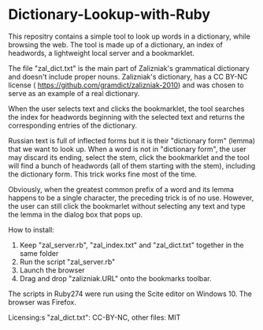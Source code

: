 # Dictionary-Lookup-with-Ruby
This repositry contains  a simple tool  to  look up words in a dictionary,  while browsing the web. The  tool is made up of  a dictionary,   an index of headwords, a  lightweight local server and a bookmarklet.

The file "zal_dict.txt" is  the main part of Zalizniak's grammatical dictionary and doesn't include proper nouns. Zalizniak's dictionary, has a CC BY-NC  license ( <https://github.com/gramdict/zalizniak-2010>) and  was chosen to serve as an example of a real dictionary. 

When the user selects text  and clicks the bookmarklet,  the tool searches the index for headwords beginning with the selected text and returns the corresponding entries of the dictionary.

Russian text is full of inflected forms but it is their "dictionary form" (lemma) that we want to look up. When a word  is not in "dictionary form", the user may discard its ending, select the stem,  click the bookmarklet and  the tool will find a bunch of headwords (all of them starting with the stem), including the dictionary form. This trick works fine  most of the time. 

Obviously, when the greatest common prefix of a word  and its lemma happens to be a single character, the preceding trick is of no use. However,  the user can still  click  the bookmarlet without selecting any text and type the lemma in the dialog box that pops up.

How to install:
1) Keep "zal_server.rb", "zal_index.txt" and "zal_dict.txt" together in the same folder
2) Run the script "zal_server.rb"
3) Launch the browser
4) Drag and drop "zalizniak.URL" onto  the bookmarks toolbar.

The scripts in Ruby274 were  run using the Scite editor on Windows 10.
The browser was Firefox.

Licensing:s "zal_dict.txt": CC-BY-NC, other files: MIT

